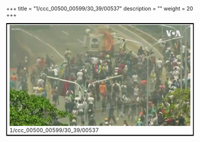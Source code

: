 +++
title = "1/ccc_00500_00599/30_39/00537"
description = ""
weight = 20
+++

<table style="border:2px solid black;max-width:800px;max-height:800px;" 
><tr><td>
<img class="center-fit-jpg"
src="/jpg_/aaa_20190430_NxaOmWaI8sI_00536.jpg">
1/ccc_00500_00599/30_39/00537
</img></td></tr></table>
